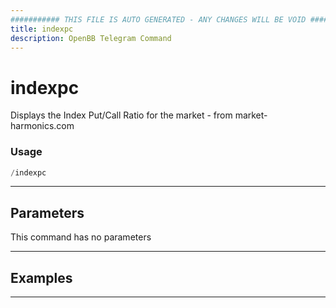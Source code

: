 ```yaml
---
########### THIS FILE IS AUTO GENERATED - ANY CHANGES WILL BE VOID ###########
title: indexpc
description: OpenBB Telegram Command
---
```


# indexpc

Displays the Index Put/Call Ratio for the market - from market-harmonics.com

### Usage

```python wordwrap
/indexpc
```

---

## Parameters

This command has no parameters



---

## Examples


---

